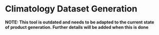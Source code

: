 # Climatology Dataset Generation

**NOTE: This tool is outdated and needs to be adapted to the current state of product generation. Further details will 
be added when this is done**
